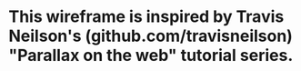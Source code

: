 # This wireframe is inspired by Travis Neilson's (github.com/travisneilson) "Parallax on the web" tutorial series.
